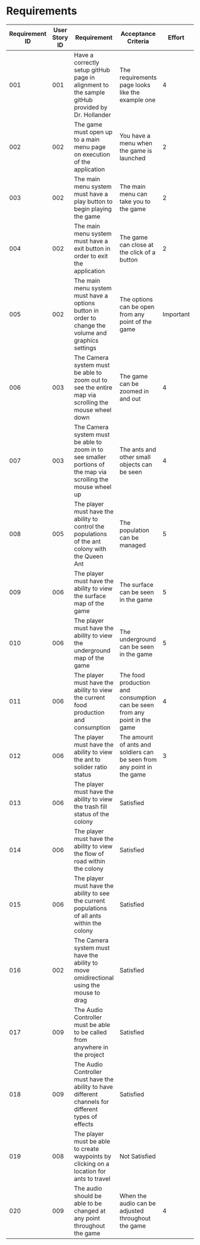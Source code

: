 # Requirements

| Requirement ID | User Story ID | Requirement | Acceptance Criteria | Effort | Priority | Status |
|----------------|---------------|-------------|---------------------|--------|----------|--------|
|            001 |           001 | Have a correctly setup gitHub page in alignment to the sample gitHub provided by Dr. Hollander | The requirements page looks like the example one | 4 | Necessary | Verified | 
|            002 |           002 | The game must open up to a main menu page on execution of the application | You have a menu when the game is launched | 2 | Necessary | Verified | 
|            003 |           002 | The main menu system must have a play button to begin playing the game | The main menu can take you to the game | 2 | Necessary | Verified | 
|            004 |           002 | The main menu system must have a exit button in order to exit the application | The game can close at the click of a button | 2 | Necessary | Verified | 
|            005 |           002 | The main menu system must have a options button in order to change the volume and graphics settings | The options can be open from any point of the game | Important | Verified | 
|            006 |           003 | The Camera system must be able to zoom out to see the entire map via scrolling the mouse wheel down | The game can be zoomed in and out | 4 | Necessary | Satisfied | 
|            007 |           003 | The Camera system must be able to zoom in to see smaller portions of the map via scrolling the mouse wheel up | The ants and other small objects can be seen | 4 | Important | Satisfied | 
|            008 |           005 | The player must have the ability to control the populations of the ant colony with the Queen Ant | The population can be managed | 5 | Necessary | Satisfied | 
|            009 |           006 | The player must have the ability to view the surface map of the game | The surface can be seen in the game | 5 | Necessary | Satisfied | 
|            010 |           006 | The player must have the ability to view the underground map of the game | The underground can be seen in the game | 5 | Necessary | Satisfied | 
|            011 |           006 | The player must have the ability to view the current food production and consumption | The food production and consumption can be seen from any point in the game | 4 | Necesary | Satisfied | 
|            012 |           006 | The player must have the ability to view the ant to solider ratio status | The amount of ants and soldiers can be seen from any point in the game | 3 | Necessary | Satisfied | 
|            013 |           006 | The player must have the ability to view the trash fill status of the colony | Satisfied | 
|            014 |           006 | The player must have the ability to view the flow of road within the colony | Satisfied | 
|            015 |           006 | The player must have the ability to see the current populations of all ants within the colony | Satisfied | 
|            016 |           002 | The Camera system must have the ability to move omidirectional using the mouse to drag | Satisfied |
|            017 |           009 | The Audio Controller must be able to be called from anywhere in the project | Satisfied | 
|            018 |           009 | The Audio Controller must have the ability to have different channels for different types of effects | Satisfied |
|            019 |           008 | The player must be able to create waypoints by clicking on a location for ants to travel | Not Satisfied |
|            020 |           009 | The audio should be able to be changed at any point throughout the game | When the audio can be adjusted throughout the game | 4 | Necessary | Verified

